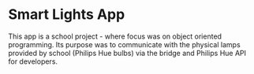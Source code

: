 # Smart Lights App

This app is a school project - where focus was on object oriented programming. Its purpose was to communicate with the physical lamps provided by school (Philips Hue bulbs) via the bridge and Philips Hue API for developers.
